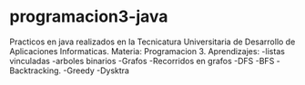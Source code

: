 # programacion3-java
Practicos en java realizados en la Tecnicatura Universitaria de  Desarrollo de Aplicaciones Informaticas.
Materia: Programacion 3.
Aprendizajes: 
-listas vinculadas
-arboles binarios
-Grafos
-Recorridos en grafos
-DFS
-BFS
-Backtracking.
-Greedy
-Dysktra

